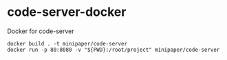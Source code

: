 # code-server-docker
Docker for code-server

```
docker build . -t minipaper/code-server
docker run -p 80:8080 -v "${PWD}:/root/project" minipaper/code-server
```
